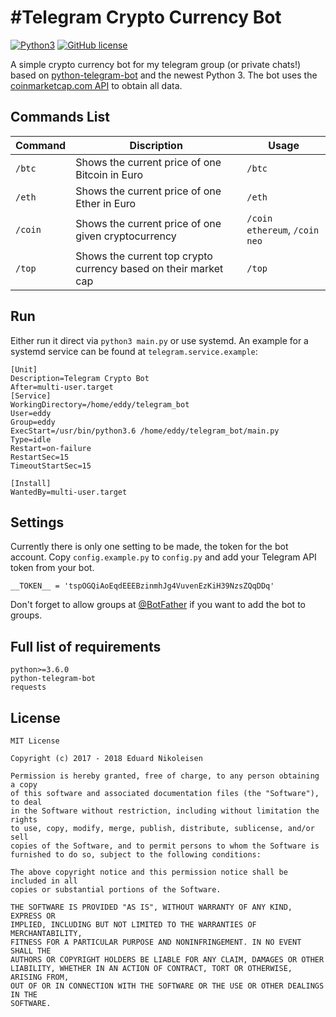 #Telegram Crypto Currency Bot
=====================

[![Python3](https://img.shields.io/badge/python-3.6-blue.svg)](https://github.com/Der-Eddy/discord_bot)
[![GitHub license](https://img.shields.io/badge/license-MIT-blue.svg)](https://raw.githubusercontent.com/Der-Eddy/telegram_crypto_bot/master/LICENSE)

A simple crypto currency bot for my telegram group (or private chats!) based on [python-telegram-bot](https://github.com/python-telegram-bot/python-telegram-bot) and the newest Python 3. The bot uses the [coinmarketcap.com API](https://coinmarketcap.com/api/) to obtain all data.

Commands List
-------------
Command | Discription | Usage
----------------|--------------|-------
`/btc` | Shows the current price of one Bitcoin in Euro | `/btc`
`/eth` | Shows the current price of one Ether in Euro | `/eth`
`/coin` | Shows the current price of one given cryptocurrency | `/coin ethereum`, `/coin neo`
`/top` | Shows the current top crypto currency based on their market cap | `/top`

Run
-------------
Either run it direct via `python3 main.py` or use systemd. An example for a systemd service can be found at `telegram.service.example`:

    [Unit]
    Description=Telegram Crypto Bot
    After=multi-user.target
    [Service]
    WorkingDirectory=/home/eddy/telegram_bot
    User=eddy
    Group=eddy
    ExecStart=/usr/bin/python3.6 /home/eddy/telegram_bot/main.py
    Type=idle
    Restart=on-failure
    RestartSec=15
    TimeoutStartSec=15

    [Install]
    WantedBy=multi-user.target


Settings
-------------
Currently there is only one setting to be made, the token for the bot account. Copy `config.example.py` to `config.py` and add your Telegram API token from your bot.

    __TOKEN__ = 'tspOGQiAoEqdEEEBzinmhJg4VuvenEzKiH39NzsZQqDDq'

Don't forget to allow groups at [@BotFather](https://telegram.me/BotFather) if you want to add the bot to groups.

Full list of requirements
-------------

    python>=3.6.0
    python-telegram-bot
    requests


License
-------------

    MIT License

    Copyright (c) 2017 - 2018 Eduard Nikoleisen

    Permission is hereby granted, free of charge, to any person obtaining a copy
    of this software and associated documentation files (the "Software"), to deal
    in the Software without restriction, including without limitation the rights
    to use, copy, modify, merge, publish, distribute, sublicense, and/or sell
    copies of the Software, and to permit persons to whom the Software is
    furnished to do so, subject to the following conditions:

    The above copyright notice and this permission notice shall be included in all
    copies or substantial portions of the Software.

    THE SOFTWARE IS PROVIDED "AS IS", WITHOUT WARRANTY OF ANY KIND, EXPRESS OR
    IMPLIED, INCLUDING BUT NOT LIMITED TO THE WARRANTIES OF MERCHANTABILITY,
    FITNESS FOR A PARTICULAR PURPOSE AND NONINFRINGEMENT. IN NO EVENT SHALL THE
    AUTHORS OR COPYRIGHT HOLDERS BE LIABLE FOR ANY CLAIM, DAMAGES OR OTHER
    LIABILITY, WHETHER IN AN ACTION OF CONTRACT, TORT OR OTHERWISE, ARISING FROM,
    OUT OF OR IN CONNECTION WITH THE SOFTWARE OR THE USE OR OTHER DEALINGS IN THE
    SOFTWARE.
